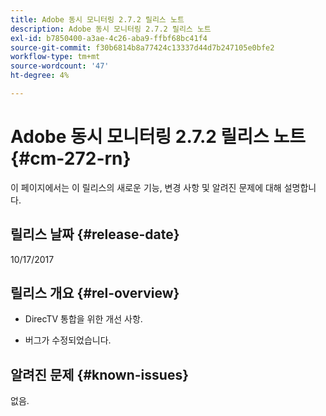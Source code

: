 ```yaml
---
title: Adobe 동시 모니터링 2.7.2 릴리스 노트
description: Adobe 동시 모니터링 2.7.2 릴리스 노트
exl-id: b7850400-a3ae-4c26-aba9-ffbf68bc41f4
source-git-commit: f30b6814b8a77424c13337d44d7b247105e0bfe2
workflow-type: tm+mt
source-wordcount: '47'
ht-degree: 4%

---
```


# Adobe 동시 모니터링 2.7.2 릴리스 노트 {#cm-272-rn}

이 페이지에서는 이 릴리스의 새로운 기능, 변경 사항 및 알려진 문제에 대해 설명합니다.

## 릴리스 날짜 {#release-date}

10/17/2017

## 릴리스 개요 {#rel-overview}

* DirecTV 통합을 위한 개선 사항.

* 버그가 수정되었습니다.



## 알려진 문제 {#known-issues}

없음.
